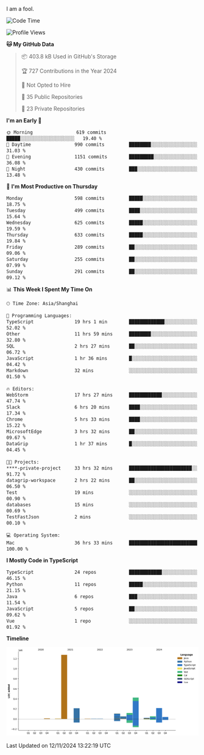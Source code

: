 I am a fool.

<!--START_SECTION:waka-->
![Code Time](http://img.shields.io/badge/Code%20Time-2%2C079%20hrs%2030%20mins-blue)

![Profile Views](http://img.shields.io/badge/Profile%20Views-1-blue)

**🐱 My GitHub Data** 

> 📦 403.8 kB Used in GitHub's Storage 
 > 
> 🏆 727 Contributions in the Year 2024
 > 
> 🚫 Not Opted to Hire
 > 
> 📜 35 Public Repositories 
 > 
> 🔑 23 Private Repositories 
 > 
**I'm an Early 🐤** 

```text
🌞 Morning                619 commits         █████░░░░░░░░░░░░░░░░░░░░   19.40 % 
🌆 Daytime                990 commits         ████████░░░░░░░░░░░░░░░░░   31.03 % 
🌃 Evening                1151 commits        █████████░░░░░░░░░░░░░░░░   36.08 % 
🌙 Night                  430 commits         ███░░░░░░░░░░░░░░░░░░░░░░   13.48 % 
```
📅 **I'm Most Productive on Thursday** 

```text
Monday                   598 commits         █████░░░░░░░░░░░░░░░░░░░░   18.75 % 
Tuesday                  499 commits         ████░░░░░░░░░░░░░░░░░░░░░   15.64 % 
Wednesday                625 commits         █████░░░░░░░░░░░░░░░░░░░░   19.59 % 
Thursday                 633 commits         █████░░░░░░░░░░░░░░░░░░░░   19.84 % 
Friday                   289 commits         ██░░░░░░░░░░░░░░░░░░░░░░░   09.06 % 
Saturday                 255 commits         ██░░░░░░░░░░░░░░░░░░░░░░░   07.99 % 
Sunday                   291 commits         ██░░░░░░░░░░░░░░░░░░░░░░░   09.12 % 
```


📊 **This Week I Spent My Time On** 

```text
🕑︎ Time Zone: Asia/Shanghai

💬 Programming Languages: 
TypeScript               19 hrs 1 min        █████████████░░░░░░░░░░░░   52.02 % 
Other                    11 hrs 59 mins      ████████░░░░░░░░░░░░░░░░░   32.80 % 
SQL                      2 hrs 27 mins       ██░░░░░░░░░░░░░░░░░░░░░░░   06.72 % 
JavaScript               1 hr 36 mins        █░░░░░░░░░░░░░░░░░░░░░░░░   04.42 % 
Markdown                 32 mins             ░░░░░░░░░░░░░░░░░░░░░░░░░   01.50 % 

🔥 Editors: 
WebStorm                 17 hrs 27 mins      ████████████░░░░░░░░░░░░░   47.74 % 
Slack                    6 hrs 20 mins       ████░░░░░░░░░░░░░░░░░░░░░   17.34 % 
Chrome                   5 hrs 33 mins       ████░░░░░░░░░░░░░░░░░░░░░   15.22 % 
MicrosoftEdge            3 hrs 32 mins       ██░░░░░░░░░░░░░░░░░░░░░░░   09.67 % 
DataGrip                 1 hr 37 mins        █░░░░░░░░░░░░░░░░░░░░░░░░   04.45 % 

🐱‍💻 Projects: 
****-private-project     33 hrs 32 mins      ███████████████████████░░   91.72 % 
datagrip-workspace       2 hrs 22 mins       ██░░░░░░░░░░░░░░░░░░░░░░░   06.50 % 
Test                     19 mins             ░░░░░░░░░░░░░░░░░░░░░░░░░   00.90 % 
databases                15 mins             ░░░░░░░░░░░░░░░░░░░░░░░░░   00.69 % 
TestFastJson             2 mins              ░░░░░░░░░░░░░░░░░░░░░░░░░   00.10 % 

💻 Operating System: 
Mac                      36 hrs 33 mins      █████████████████████████   100.00 % 
```

**I Mostly Code in TypeScript** 

```text
TypeScript               24 repos            ████████████░░░░░░░░░░░░░   46.15 % 
Python                   11 repos            █████░░░░░░░░░░░░░░░░░░░░   21.15 % 
Java                     6 repos             ███░░░░░░░░░░░░░░░░░░░░░░   11.54 % 
JavaScript               5 repos             ██░░░░░░░░░░░░░░░░░░░░░░░   09.62 % 
Vue                      1 repo              ░░░░░░░░░░░░░░░░░░░░░░░░░   01.92 % 
```



**Timeline**

![Lines of Code chart](https://raw.githubusercontent.com/VeejaLiu/VeejaLiu/master/assets/bar_graph.png)


 Last Updated on 12/11/2024 13:22:19 UTC
<!--END_SECTION:waka-->
